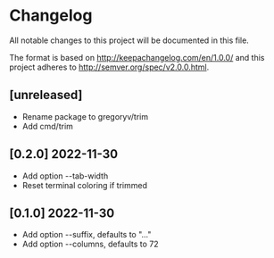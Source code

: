 # Changelog
All notable changes to this project will be documented in this file.

The format is based on http://keepachangelog.com/en/1.0.0/
and this project adheres to http://semver.org/spec/v2.0.0.html.

## [unreleased]

- Rename package to gregoryv/trim
- Add cmd/trim

## [0.2.0] 2022-11-30

- Add option --tab-width
- Reset terminal coloring if trimmed

## [0.1.0] 2022-11-30

- Add option --suffix, defaults to "..."
- Add option --columns, defaults to 72
